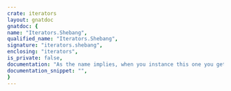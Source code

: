 ```yaml
---
crate: iterators
layout: gnatdoc
gnatdoc: {
name: "Iterators.Shebang",
qualified_name: "Iterators.Shebang",
signature: "iterators.shebang",
enclosing: "iterators",
is_private: false,
documentation: "As the name implies, when you instance this one you get all related\ninstantiations, including all container flavors and arrays. Most likely\noverkill, bad for compilation times and generally bad for the planet.\nStill, the simplest way to start with minimum instantiations and uses.\n\n@formal Any_Element",
documentation_snippet: "",
}
---
```

